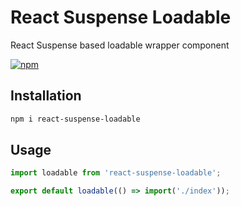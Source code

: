 # React Suspense Loadable

React Suspense based loadable wrapper component

[![npm](https://img.shields.io/npm/dm/react-suspense-loadable.svg)](https://www.npmjs.com/package/react-suspense-loadable)

## Installation

```bash
npm i react-suspense-loadable
```

## Usage

```javascript
import loadable from 'react-suspense-loadable';

export default loadable(() => import('./index'));
```
